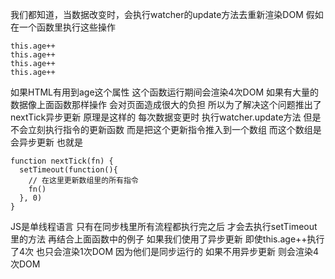 我们都知道，当数据改变时，会执行watcher的update方法去重新渲染DOM
假如在一个函数里执行这些操作
```
this.age++
this.age++
this.age++
this.age++
```
如果HTML有用到age这个属性 这个函数运行期间会渲染4次DOM
如果有大量的数据像上面函数那样操作 会对页面造成很大的负担 所以为了解决这个问题推出了nextTick异步更新
原理是这样的 每次数据变更时 执行watcher.update方法 但是不会立刻执行指令的更新函数 而是把这个更新指令推入到一个数组 而这个数组是会异步更新
也就是
```
function nextTick(fn) {
  setTimeout(function(){
    // 在这里更新数组里的所有指令
    fn()
  }, 0)
}
```
JS是单线程语言 只有在同步栈里所有流程都执行完之后 才会去执行setTimeout里的方法 
再结合上面函数中的例子 如果我们使用了异步更新 即使this.age++执行了4次 也只会渲染1次DOM 因为他们是同步运行的 如果不用异步更新 则会渲染4次DOM
